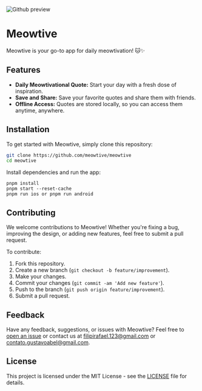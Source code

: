 ![Github preview](https://github.com/user-attachments/assets/547d3611-a864-42ff-94ab-d88066598787)

# Meowtive

Meowtive is your go-to app for daily meowtivation! 🐱✨

## Features

- **Daily Meowtivational Quote:** Start your day with a fresh dose of inspiration.
- **Save and Share:** Save your favorite quotes and share them with friends.
- **Offline Access:** Quotes are stored locally, so you can access them anytime, anywhere.

## Installation

To get started with Meowtive, simply clone this repository:

```bash
git clone https://github.com/meowtive/meowtive
cd meowtive
```

Install dependencies and run the app:
```
pnpm install
pnpm start --reset-cache
pnpm run ios or pnpm run android 
```

## Contributing

We welcome contributions to Meowtive! Whether you're fixing a bug, improving the design, or adding new features, feel free to submit a pull request.

To contribute:

1. Fork this repository.
2. Create a new branch (`git checkout -b feature/improvement`).
3. Make your changes.
4. Commit your changes (`git commit -am 'Add new feature'`).
5. Push to the branch (`git push origin feature/improvement`).
6. Submit a pull request.

## Feedback

Have any feedback, suggestions, or issues with Meowtive? Feel free to [open an issue](https://github.com/meowtive/meowtive/issues) or contact us at [filipirafael.123@gmail.com](mailto:filipirafael.123@gmail.com) or [contato.gustavoabel@gmail.com](mailto:contato.gustavoabel@gmail.com).

## License

This project is licensed under the MIT License - see the [LICENSE](LICENSE) file for details.
